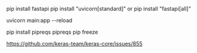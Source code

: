 
pip install fastapi
pip install "uvicorn[standard]"
or
pip install "fastapi[all]"


uvicorn main:app --reload

pip install pipreqs
pipreqs
pip freeze


https://github.com/keras-team/keras-core/issues/855





